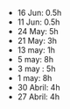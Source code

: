 - 16 Jun: 0.5h
- 11 Jun: 0.5h
- 24 May: 5h
- 21 May: 3h
- 13 may: 1h
- 5 may: 8h
- 3 may : 5h
- 1 may: 8h
- 30 Abril: 4h
- 27 Abril: 4h

